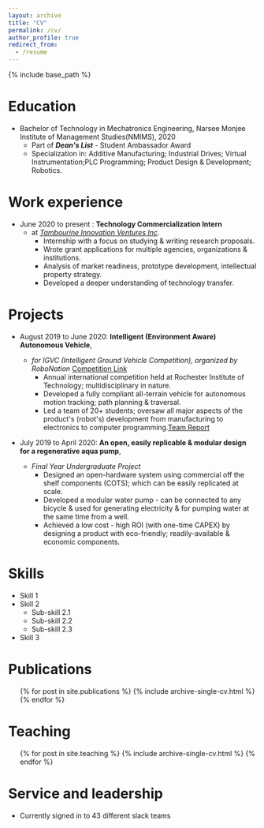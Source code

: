 ```yaml
---
layout: archive
title: "CV"
permalink: /cv/
author_profile: true
redirect_from:
  - /resume
---
```


{% include base_path %}

Education
======
* Bachelor of Technology in Mechatronics Engineering, Narsee Monjee Institute of Management Studies(NMIMS), 2020
  * Part of ***Dean's List*** - Student Ambassador Award
  * Specialization in: Additive Manufacturing; Industrial Drives; Virtual Instrumentation;PLC Programming; Product Design & Development; Robotics.


Work experience
======
* June 2020 to present : **Technology Commercialization Intern** 
  * at *[Tambourine Innovation Ventures Inc](https://www.tivinc.com/)*.
    * Internship with a focus on studying & writing research proposals.
    * Wrote grant applications for multiple agencies, organizations & institutions.
    * Analysis of market readiness, prototype development, intellectual property strategy.
    * Developed a deeper understanding of technology transfer.

Projects
======
 
* August 2019 to June 2020: **Intelligent (Environment Aware) Autonomous Vehicle**,
  * *for IGVC (Intelligent Ground Vehicle Competition), organized by RoboNation* [Competition Link](http://www.igvc.org/) 
    * Annual international competition held at Rochester Institute of Technology; multidisciplinary in nature.
    * Developed a fully compliant all-terrain vehicle for autonomous motion tracking; path planning & traversal.
    * Led a team of 20+ students; oversaw all major aspects of the product's (robot's) development from manufacturing to electronics to computer programming.[Team Report](http://www.igvc.org/design/2020/1.pdf)
  
 * July 2019 to April 2020: **An open, easily replicable & modular design for a regenerative aqua pump**,
   * *Final Year Undergraduate Project*
     * Designed an open-hardware system using commercial off the shelf components (COTS); which can be easily replicated at scale.
     * Developed a modular water pump - can be connected to any bicycle & used for generating electricity & for pumping water at the same time from a well.
     * Achieved a low cost - high ROI (with one-time CAPEX) by designing a product with eco-friendly; readily-available & economic components.
 
 
 
 
Skills
======
* Skill 1
* Skill 2
  * Sub-skill 2.1
  * Sub-skill 2.2
  * Sub-skill 2.3
* Skill 3

Publications
======
  <ul>{% for post in site.publications %}
    {% include archive-single-cv.html %}
  {% endfor %}</ul>
  

  
Teaching
======
  <ul>{% for post in site.teaching %}
    {% include archive-single-cv.html %}
  {% endfor %}</ul>
  
Service and leadership
======
* Currently signed in to 43 different slack teams
